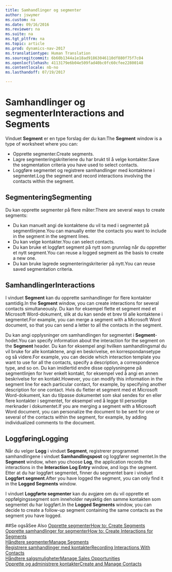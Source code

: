 ```yaml
---
title: Samhandlinger og segmenter
author: jswymer
ms.custom: na
ms.date: 09/16/2016
ms.reviewer: na
ms.suite: na
ms.tgt_pltfrm: na
ms.topic: article
ms.prod: dynamics-nav-2017
ms.translationtype: Human Translation
ms.sourcegitcommit: 6b60b1344a1e18ad91863046110df880f75f7c04
ms.openlocfilehash: 4113179e6b04e509fad40bc0fc60cfee22800148
ms.contentlocale: nb-no
ms.lasthandoff: 07/19/2017

---
```

# <a name="interactions-and-segments"></a><span data-ttu-id="3c7bd-102">Samhandlinger og segmenter</span><span class="sxs-lookup"><span data-stu-id="3c7bd-102">Interactions and Segments</span></span>
<span data-ttu-id="3c7bd-103">Vinduet **Segment** er en type forslag der du kan:</span><span class="sxs-lookup"><span data-stu-id="3c7bd-103">The **Segment** window is a type of worksheet where you can:</span></span>

* <span data-ttu-id="3c7bd-104">Opprette segmenter.</span><span class="sxs-lookup"><span data-stu-id="3c7bd-104">Create segments.</span></span>
* <span data-ttu-id="3c7bd-105">Lagre segmenteringskriteriene du har brukt til å velge kontakter.</span><span class="sxs-lookup"><span data-stu-id="3c7bd-105">Save the segmentation criteria you have used to select contacts.</span></span>
* <span data-ttu-id="3c7bd-106">Loggføre segmentet og registrere samhandlinger med kontaktene i segmentet.</span><span class="sxs-lookup"><span data-stu-id="3c7bd-106">Log the segment and record interactions involving the contacts within the segment.</span></span>

## <a name="segmenting"></a><span data-ttu-id="3c7bd-107">Segmentering</span><span class="sxs-lookup"><span data-stu-id="3c7bd-107">Segmenting</span></span>
<span data-ttu-id="3c7bd-108">Du kan opprette segmenter på flere måter:</span><span class="sxs-lookup"><span data-stu-id="3c7bd-108">There are several ways to create segments:</span></span>

* <span data-ttu-id="3c7bd-109">Du kan manuelt angi de kontaktene du vil ta med i segmentet på segmentlinjene.</span><span class="sxs-lookup"><span data-stu-id="3c7bd-109">You can manually enter the contacts you want to include in the segment in the segment lines.</span></span>
* <span data-ttu-id="3c7bd-110">Du kan velge kontakter.</span><span class="sxs-lookup"><span data-stu-id="3c7bd-110">You can select contacts.</span></span>
* <span data-ttu-id="3c7bd-111">Du kan bruke et loggført segment på nytt som grunnlag når du oppretter et nytt segment.</span><span class="sxs-lookup"><span data-stu-id="3c7bd-111">You can reuse a logged segment as the basis to create a new one.</span></span>
* <span data-ttu-id="3c7bd-112">Du kan bruke lagrede segmenteringskriterier på nytt.</span><span class="sxs-lookup"><span data-stu-id="3c7bd-112">You can reuse saved segmentation criteria.</span></span>

## <a name="interactions"></a><span data-ttu-id="3c7bd-113">Samhandlinger</span><span class="sxs-lookup"><span data-stu-id="3c7bd-113">Interactions</span></span>
<span data-ttu-id="3c7bd-114">I vinduet **Segment** kan du opprette samhandlinger for flere kontakter samtidig.</span><span class="sxs-lookup"><span data-stu-id="3c7bd-114">In the **Segment** window, you can create interactions for several contacts simultaneously.</span></span> <span data-ttu-id="3c7bd-115">Du kan for eksempel flette et segment med et Microsoft Word-dokument, slik at du kan sende et brev til alle kontaktene i segmentet.</span><span class="sxs-lookup"><span data-stu-id="3c7bd-115">For example, you can merge a segment with a Microsoft Word document, so that you can send a letter to all the contacts in the segment.</span></span>

<span data-ttu-id="3c7bd-116">Du kan angi opplysninger om samhandlingen for segmentet i **Segment**-hodet.</span><span class="sxs-lookup"><span data-stu-id="3c7bd-116">You can specify information about the interaction for the segment on the **Segment** header.</span></span> <span data-ttu-id="3c7bd-117">Du kan for eksempel angi hvilken samhandlingsmal du vil bruke for alle kontaktene, angi en beskrivelse, en korrespondansetype og så videre.</span><span class="sxs-lookup"><span data-stu-id="3c7bd-117">For example, you can decide which interaction template you want to use for all the contacts, specify a description, a correspondence type, and so on.</span></span> <span data-ttu-id="3c7bd-118">Du kan imidlertid endre disse opplysningene på segmentlinjen for hver enkelt kontakt, for eksempel ved å angi en annen beskrivelse for en kontakt.</span><span class="sxs-lookup"><span data-stu-id="3c7bd-118">However, you can modify this information in the segment line for each particular contact, for example, by specifying another description for one contact.</span></span> <span data-ttu-id="3c7bd-119">Hvis du fletter et segment med et Microsoft Word-dokument, kan du tilpasse dokumentet som skal sendes for en eller flere kontakter i segmentet, for eksempel ved å legge til personlige merknader i dokumentet.</span><span class="sxs-lookup"><span data-stu-id="3c7bd-119">If you are merging a segment with a Microsoft Word document, you can personalize the document to be sent for one or several of the contacts within the segment, for example, by adding individualized comments to the document.</span></span>

## <a name="logging"></a><span data-ttu-id="3c7bd-120">Loggføring</span><span class="sxs-lookup"><span data-stu-id="3c7bd-120">Logging</span></span>
<span data-ttu-id="3c7bd-121">Når du velger **Logg** i vinduet **Segment**, registrerer programmet samhandlingene i vinduet **Samhandlingspost** og loggfører segmentet.</span><span class="sxs-lookup"><span data-stu-id="3c7bd-121">In the **Segment** window, when you choose **Log**, the application records the interactions in the **Interaction Log Entry** window, and logs the segment.</span></span> <span data-ttu-id="3c7bd-122">Etter at du har loggført segmentet, finner du segmentet bare i vinduet **Loggført segment**.</span><span class="sxs-lookup"><span data-stu-id="3c7bd-122">After you have logged the segment, you can only find it in the **Logged Segments** window.</span></span>

<span data-ttu-id="3c7bd-123">I vinduet **Loggførte segmenter** kan du avgjøre om du vil opprette et oppfølgingssegment som inneholder nøyaktig den samme kontakten som segmentet du har loggført.</span><span class="sxs-lookup"><span data-stu-id="3c7bd-123">In the **Logged Segments** window, you can decide to create a follow-up segment containing the same contacts as the segment you have logged.</span></span>


##<a name="see-also"></a><span data-ttu-id="3c7bd-124">Se også</span><span class="sxs-lookup"><span data-stu-id="3c7bd-124">See Also</span></span>
[<span data-ttu-id="3c7bd-125">Opprette segmenter</span><span class="sxs-lookup"><span data-stu-id="3c7bd-125">How to: Create Segments</span></span>](marketing-how-create-segment.md)  
[<span data-ttu-id="3c7bd-126">Opprette samhandlinger for segmenter</span><span class="sxs-lookup"><span data-stu-id="3c7bd-126">How to: Create Interactions for Segments</span></span>](marketing-how-create-interactions.md)  
[<span data-ttu-id="3c7bd-127">Håndtere segmenter</span><span class="sxs-lookup"><span data-stu-id="3c7bd-127">Manage Segments</span></span>](marketing-segments.md)  
[<span data-ttu-id="3c7bd-128">Registrere samhandlinger med kontakter</span><span class="sxs-lookup"><span data-stu-id="3c7bd-128">Recording Interactions With Contacts</span></span>](marketing-interactions.md)  
[<span data-ttu-id="3c7bd-129">Håndtere salgsmuligheter</span><span class="sxs-lookup"><span data-stu-id="3c7bd-129">Manage Sales Opportunities</span></span>](marketing-manage-sales-opportunities.md)  
[<span data-ttu-id="3c7bd-130">Opprette og administrere kontakter</span><span class="sxs-lookup"><span data-stu-id="3c7bd-130">Create and Manage Contacts</span></span>](marketing-contacts.md)

